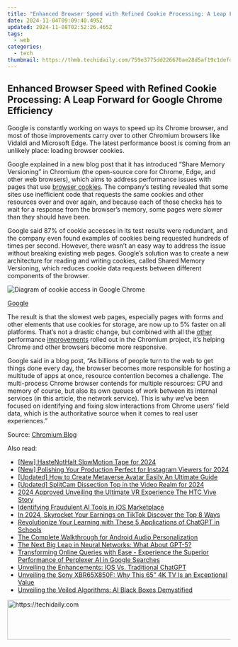 ```yaml
---
title: "Enhanced Browser Speed with Refined Cookie Processing: A Leap Forward for Google Chrome Efficiency"
date: 2024-11-04T09:09:40.495Z
updated: 2024-11-08T02:52:26.465Z
tags:
  - web
categories:
  - tech
thumbnail: https://thmb.techidaily.com/759e3775dd226670ae28d5af19c1defd92ebed9270d940f9ca545069c585fcb0.jpg
---
```


## Enhanced Browser Speed with Refined Cookie Processing: A Leap Forward for Google Chrome Efficiency

Google is constantly working on ways to speed up its Chrome browser, and most of those improvements carry over to other Chromium browsers like Vidaldi and Microsoft Edge. The latest performance boost is coming from an unlikely place: loading browser cookies.

 Google explained in a new blog post that it has introduced “Share Memory Versioning” in Chromium (the open-source core for Chrome, Edge, and other web browsers), which aims to address performance issues with pages that use [browser cookies](https://fake-location.techidaily.com/best-10-mock-location-apps-worth-trying-on-realme-v30-drfone-by-drfone-virtual-android/). The company’s testing revealed that some sites use inefficient code that requests the same cookies and other resources over and over again, and because each of those checks has to wait for a response from the browser’s memory, some pages were slower than they should have been.

 Google said 87% of cookie accesses in its test results were redundant, and the company even found examples of cookies being requested hundreds of times per second. However, there wasn’t an easy way to address the issue without breaking existing web pages. Google’s solution was to create a new architecture for reading and writing cookies, called Shared Memory Versioning, which reduces cookie data requests between different components of the browser.

![Diagram of cookie access in Google Chrome](https://static1.howtogeekimages.com/wordpress/wp-content/uploads/2024/06/fast-curious-in-line_reduce-cookies-ipc_v2_highres.png) 

[Google](https://blog.chromium.org/2024/06/introducing-shared-memory-versioning-to.html)

 The result is that the slowest web pages, especially pages with forms and other elements that use cookies for storage, are now up to 5% faster on all platforms. That’s not a drastic change, but combined with all the [other](https://hardware-help.techidaily.com/effortless-morse-code-typing-with-laptops-shut-lid-strike-rhythm-wisely-to-preserve-hardware-integrity/) performance [improvements](https://extra-skills.techidaily.com/updated-sky-high-adventures-the-gopro-karma-experience/) rolled out in the Chromium project, it’s helping Chrome and other browsers become more responsive.

 Google said in a blog post, “As billions of people turn to the web to get things done every day, the browser becomes more responsible for hosting a multitude of apps at once, resource contention becomes a challenge. The multi-process Chrome browser contends for multiple resources: CPU and memory of course, but also its own queues of work between its internal services (in this article, the network service). This is why we’ve been focused on identifying and fixing slow interactions from Chrome users’ field data, which is the authoritative source when it comes to real user experiences.”

 Source: [Chromium Blog](https://extra-skills.techidaily.com/updated-sky-high-adventures-the-gopro-karma-experience/)

<ins class="adsbygoogle"
     style="display:block"
     data-ad-format="autorelaxed"
     data-ad-client="ca-pub-7571918770474297"
     data-ad-slot="1223367746"></ins>

<ins class="adsbygoogle"
     style="display:block"
     data-ad-client="ca-pub-7571918770474297"
     data-ad-slot="8358498916"
     data-ad-format="auto"
     data-full-width-responsive="true"></ins>

<span class="atpl-alsoreadstyle">Also read:</span>
<div><ul>
<li><a href="https://video-screen-grab.techidaily.com/new-hastenothalt-slowmotion-tape-for-2024/"><u>[New] HasteNotHalt SlowMotion Tape for 2024</u></a></li>
<li><a href="https://instagram-video-files.techidaily.com/new-polishing-your-production-perfect-for-instagram-viewers-for-2024/"><u>[New] Polishing Your Production Perfect for Instagram Viewers for 2024</u></a></li>
<li><a href="https://article-tips.techidaily.com/updated-how-to-create-metaverse-avatar-easily-an-ultimate-guide/"><u>[Updated] How to Create Metaverse Avatar Easily An Ultimate Guide</u></a></li>
<li><a href="https://on-screen-recording.techidaily.com/updated-splitcam-dissection-top-in-the-video-realm-for-2024/"><u>[Updated] SplitCam Dissection Top in the Video Realm for 2024</u></a></li>
<li><a href="https://some-guidance.techidaily.com/2024-approved-unveiling-the-ultimate-vr-experience-the-htc-vive-story/"><u>2024 Approved Unveiling the Ultimate VR Experience The HTC Vive Story</u></a></li>
<li><a href="https://tech-haven.techidaily.com/identifying-fraudulent-ai-tools-in-ios-marketplace/"><u>Identifying Fraudulent AI Tools in iOS Marketplace</u></a></li>
<li><a href="https://tiktok-video-files.techidaily.com/in-2024-skyrocket-your-earnings-on-tiktok-discover-the-top-8-ways/"><u>In 2024, Skyrocket Your Earnings on TikTok Discover the Top 8 Ways</u></a></li>
<li><a href="https://tech-haven.techidaily.com/revolutionize-your-learning-with-these-5-applications-of-chatgpt-in-schools/"><u>Revolutionize Your Learning with These 5 Applications of ChatGPT in Schools</u></a></li>
<li><a href="https://extra-information.techidaily.com/the-complete-walkthrough-for-android-audio-personalization/"><u>The Complete Walkthrough for Android Audio Personalization</u></a></li>
<li><a href="https://tech-haven.techidaily.com/the-next-big-leap-in-neural-networks-what-about-gpt-5/"><u>The Next Big Leap in Neural Networks: What About GPT-5?</u></a></li>
<li><a href="https://tech-haven.techidaily.com/transforming-online-queries-with-ease-experience-the-superior-performance-of-perplexer-ai-in-google-searches/"><u>Transforming Online Queries with Ease - Experience the Superior Performance of Perplexer AI in Google Searches</u></a></li>
<li><a href="https://tech-haven.techidaily.com/unveiling-the-enhancements-ios-vs-traditional-chatgpt/"><u>Unveiling the Enhancements: IOS Vs. Traditional ChatGPT</u></a></li>
<li><a href="https://buynow-info.techidaily.com/unveiling-the-sony-xbr65x850f-why-this-65-4k-tv-is-an-exceptional-value/"><u>Unveiling the Sony XBR65X850F: Why This 65” 4K TV Is an Exceptional Value</u></a></li>
<li><a href="https://tech-revival.techidaily.com/unveiling-the-veiled-algorithms-ai-black-boxes-demystified/"><u>Unveiling the Veiled Algorithms: AI Black Boxes Demystified</u></a></li>
</ul></div>

<!-- affiliate ads begin -->
<a href="https://appsumo.8odi.net/c/5597632/2044586/7443" target="_top" id="2044586">
  <img src="//a.impactradius-go.com/display-ad/7443-2044586" border="0" alt="https://techidaily.com" width="728" height="90"/>
</a>
<img height="0" width="0" src="https://appsumo.8odi.net/i/5597632/2044586/7443" style="position:absolute;visibility:hidden;" border="0" />
<!-- affiliate ads end -->

